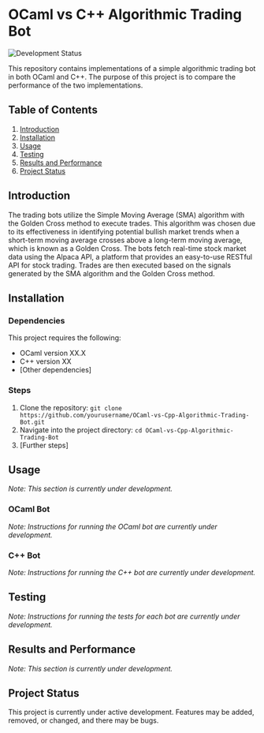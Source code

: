 # OCaml vs C++ Algorithmic Trading Bot
![Development Status](https://img.shields.io/badge/status-under%20development-orange)

This repository contains implementations of a simple algorithmic trading bot in both OCaml and C++. The purpose of this project is to compare the performance of the two implementations.

## Table of Contents

1. [Introduction](#introduction)
2. [Installation](#installation)
3. [Usage](#usage)
4. [Testing](#testing)
5. [Results and Performance](#results-and-performance)
6. [Project Status](#project-status)

## Introduction

The trading bots utilize the Simple Moving Average (SMA) algorithm with the Golden Cross method to execute trades. This algorithm was chosen due to its effectiveness in identifying potential bullish market trends when a short-term moving average crosses above a long-term moving average, which is known as a Golden Cross. The bots fetch real-time stock market data using the Alpaca API, a platform that provides an easy-to-use RESTful API for stock trading. Trades are then executed based on the signals generated by the SMA algorithm and the Golden Cross method.

## Installation

### Dependencies

This project requires the following:

- OCaml version XX.X
- C++ version XX
- [Other dependencies]

### Steps

1. Clone the repository: `git clone https://github.com/yourusername/OCaml-vs-Cpp-Algorithmic-Trading-Bot.git`
2. Navigate into the project directory: `cd OCaml-vs-Cpp-Algorithmic-Trading-Bot`
3. [Further steps]

## Usage

*Note: This section is currently under development.*

### OCaml Bot

*Note: Instructions for running the OCaml bot are currently under development.*


### C++ Bot

*Note: Instructions for running the C++ bot are currently under development.*


## Testing

*Note: Instructions for running the tests for each bot are currently under development.*


## Results and Performance

*Note: This section is currently under development.*


## Project Status

This project is currently under active development. Features may be added, removed, or changed, and there may be bugs. 
